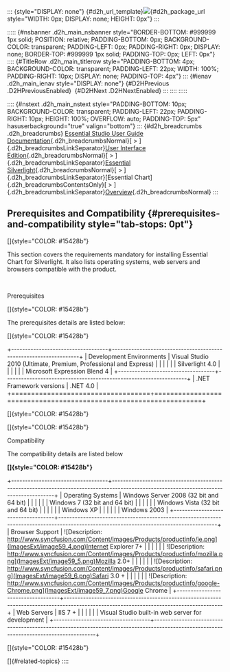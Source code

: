 ::: {style="DISPLAY: none"}
[](ms-xhelp:///?Id=d2h_url_template){#d2h_url_template}![](!package_url!){#d2h_package_url style="WIDTH: 0px; DISPLAY: none; HEIGHT: 0px"}
:::

::::: {#nsbanner .d2h_main_nsbanner style="BORDER-BOTTOM: #999999 1px solid; POSITION: relative; PADDING-BOTTOM: 0px; BACKGROUND-COLOR: transparent; PADDING-LEFT: 0px; PADDING-RIGHT: 0px; DISPLAY: none; BORDER-TOP: #999999 1px solid; PADDING-TOP: 0px; LEFT: 0px"}
:::: {#TitleRow .d2h_main_titlerow style="PADDING-BOTTOM: 4px; BACKGROUND-COLOR: transparent; PADDING-LEFT: 22px; WIDTH: 100%; PADDING-RIGHT: 10px; DISPLAY: none; PADDING-TOP: 4px"}
::: {#ienav .d2h_main_ienav style="DISPLAY: none"}
[](ms-xhelp:///?Id=f9f9bab0-51a6-497e-9526-d4269fc23e73){#D2HPrevious .D2HPreviousEnabled}  [](ms-xhelp:///?Id=f4f81f8c-702f-4cbd-bedc-5d4337e2e1c2){#D2HNext .D2HNextEnabled}
:::
::::
:::::

:::: {#nstext .d2h_main_nstext style="PADDING-BOTTOM: 10px; BACKGROUND-COLOR: transparent; PADDING-LEFT: 22px; PADDING-RIGHT: 10px; HEIGHT: 100%; OVERFLOW: auto; PADDING-TOP: 5px" hasuserbackground="true" valign="bottom"}
::: {#d2h_breadcrumbs .d2h_breadcrumbs}
[Essential Studio User Guide Documentation](ms-xhelp:///?Id=12457748-09e3-4d74-a240-8e049cedf030){.d2h_breadcrumbsNormal}[ \> ]{.d2h_breadcrumbsLinkSeparator}[User Interface Edition](ms-xhelp:///?Id=c29296b7-531c-413b-a0ec-488ca1f7f669){.d2h_breadcrumbsNormal}[ \> ]{.d2h_breadcrumbsLinkSeparator}[Essential Silverlight](ms-xhelp:///?Id=66221bd1-ba2e-43c2-94a7-618f50e01d24){.d2h_breadcrumbsNormal}[ \> ]{.d2h_breadcrumbsLinkSeparator}[Essential Chart]{.d2h_breadcrumbsContentsOnly}[ \> ]{.d2h_breadcrumbsLinkSeparator}[Overview](ms-xhelp:///?Id=c904ce63-54bd-4ca4-b693-b655fab218ad){.d2h_breadcrumbsNormal}
:::

## Prerequisites and Compatibility {#prerequisites-and-compatibility style="tab-stops: 0pt"}

[]{style="COLOR: #15428b"} 

This section covers the requirements mandatory for installing Essential Chart for Silverlight. It also lists operating systems, web servers and browsers compatible with the product.

 

Prerequisites

[]{style="COLOR: #15428b"} 

The prerequisites details are listed below:

[]{style="COLOR: #15428b"} 

+-----------------------------------+------------------------------------------------------------------+
| Development Environments          | Visual Studio 2010 (Ultimate, Premium, Professional and Express) |
|                                   |                                                                  |
|                                   | Silverlight 4.0                                                  |
|                                   |                                                                  |
|                                   | Microsoft Expression Blend 4                                     |
+-----------------------------------+------------------------------------------------------------------+
| .NET Framework versions           | .NET 4.0                                                         |
+===================================+==================================================================+

[]{style="COLOR: #15428b"} 

[]{style="COLOR: #15428b"} 

Compatibility

The compatibility details are listed below

**[]{style="COLOR: #15428b"}** 

+-----------------------------------+---------------------------------------------------------------------------------------------------------------------------------------+
| Operating Systems                 | Windows Server 2008 (32 bit and 64 bit)                                                                                               |
|                                   |                                                                                                                                       |
|                                   | Windows 7 (32 bit and 64 bit)                                                                                                         |
|                                   |                                                                                                                                       |
|                                   | Windows Vista (32 bit and 64 bit)                                                                                                     |
|                                   |                                                                                                                                       |
|                                   | Windows XP                                                                                                                            |
|                                   |                                                                                                                                       |
|                                   | Windows 2003                                                                                                                          |
+-----------------------------------+---------------------------------------------------------------------------------------------------------------------------------------+
| Browser Support                   | ![Description: http://www.syncfusion.com/Content/images/Products/productinfo/ie.png](ImagesExt/image59_4.png)Internet Explorer 7+     |
|                                   |                                                                                                                                       |
|                                   | ![Description: http://www.syncfusion.com/Content/images/Products/productinfo/mozilla.png](ImagesExt/image59_5.png)Mozilla 2.0+        |
|                                   |                                                                                                                                       |
|                                   | ![Description: http://www.syncfusion.com/Content/images/Products/productinfo/safari.png](ImagesExt/image59_6.png)Safari 3.0 +         |
|                                   |                                                                                                                                       |
|                                   | ![Description: http://www.syncfusion.com/Content/images/Products/productinfo/google-Chrome.png](ImagesExt/image59_7.png)Google Chrome |
+-----------------------------------+---------------------------------------------------------------------------------------------------------------------------------------+
| Web Servers                       | IIS 7 +                                                                                                                               |
|                                   |                                                                                                                                       |
|                                   | Visual Studio built-in web server for development                                                                                     |
+-----------------------------------+---------------------------------------------------------------------------------------------------------------------------------------+

[]{style="COLOR: #15428b"} 

[]{#related-topics}
::::
